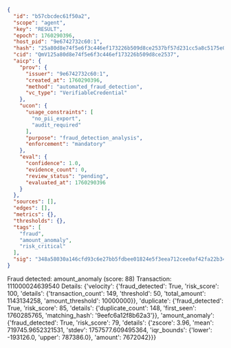 ```json
{
  "id": "b57cbcdec61f50a2",
  "scope": "agent",
  "key": "RESULT",
  "epoch": 1760290396,
  "host_pid": "9e6742732c60:1",
  "hash": "25a80d8e74f5e6f3c446ef173226b509d8ce2537bf57d231cc5a8c5175e099d6",
  "cid": "QmV125a80d8e74f5e6f3c446ef173226b509d8ce2537",
  "aicp": {
    "prov": {
      "issuer": "9e6742732c60:1",
      "created_at": 1760290396,
      "method": "automated_fraud_detection",
      "vc_type": "VerifiableCredential"
    },
    "ucon": {
      "usage_constraints": [
        "no_pii_export",
        "audit_required"
      ],
      "purpose": "fraud_detection_analysis",
      "enforcement": "mandatory"
    },
    "eval": {
      "confidence": 1.0,
      "evidence_count": 0,
      "review_status": "pending",
      "evaluated_at": 1760290396
    }
  },
  "sources": [],
  "edges": [],
  "metrics": {},
  "thresholds": {},
  "tags": [
    "fraud",
    "amount_anomaly",
    "risk_critical"
  ],
  "sig": "348a58030a146cfd93c6e27bb5fdbee01824e5f3eea712cee0af42fa22b3425b"
}
```

Fraud detected: amount_anomaly (score: 88)
Transaction: 111000024639540
Details: {'velocity': {'fraud_detected': True, 'risk_score': 100, 'details': {'transaction_count': 149, 'threshold': 50, 'total_amount': 1143134258, 'amount_threshold': 10000000}}, 'duplicate': {'fraud_detected': True, 'risk_score': 85, 'details': {'duplicate_count': 148, 'first_seen': 1760285765, 'matching_hash': '9eefc6a12f8b62a3'}}, 'amount_anomaly': {'fraud_detected': True, 'risk_score': 79, 'details': {'zscore': 3.96, 'mean': 719745.9652321531, 'stdev': 1757577.609495364, 'iqr_bounds': {'lower': -193126.0, 'upper': 787386.0}, 'amount': 7672042}}}